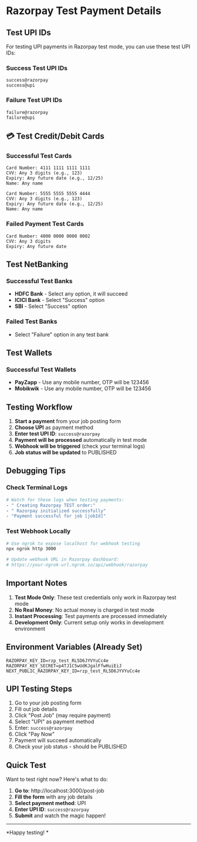 # Razorpay Test Payment Details

##  Test UPI IDs

For testing UPI payments in Razorpay test mode, you can use these test UPI IDs:

###  Success Test UPI IDs
```
success@razorpay
success@upi
```

###  Failure Test UPI IDs
```
failure@razorpay
failure@upi
```

## 💳 Test Credit/Debit Cards

### Successful Test Cards
```
Card Number: 4111 1111 1111 1111
CVV: Any 3 digits (e.g., 123)
Expiry: Any future date (e.g., 12/25)
Name: Any name
```

```
Card Number: 5555 5555 5555 4444
CVV: Any 3 digits (e.g., 123)
Expiry: Any future date (e.g., 12/25)
Name: Any name
```

### Failed Payment Test Cards
```
Card Number: 4000 0000 0000 0002
CVV: Any 3 digits
Expiry: Any future date
```

##  Test NetBanking

### Successful Test Banks
- **HDFC Bank** - Select any option, it will succeed
- **ICICI Bank** - Select "Success" option
- **SBI** - Select "Success" option

### Failed Test Banks
- Select "Failure" option in any test bank

##  Test Wallets

### Successful Test Wallets
- **PayZapp** - Use any mobile number, OTP will be 123456
- **Mobikwik** - Use any mobile number, OTP will be 123456

##  Testing Workflow

1. **Start a payment** from your job posting form
2. **Choose UPI** as payment method
3. **Enter test UPI ID**: `success@razorpay`
4. **Payment will be processed** automatically in test mode
5. **Webhook will be triggered** (check your terminal logs)
6. **Job status will be updated** to PUBLISHED

##  Debugging Tips

### Check Terminal Logs
```bash
# Watch for these logs when testing payments:
- " Creating Razorpay TEST order:"
- " Razorpay initialized successfully"
- "Payment successful for job [jobId]"
```

### Test Webhook Locally
```bash
# Use ngrok to expose localhost for webhook testing
npx ngrok http 3000

# Update webhook URL in Razorpay dashboard:
# https://your-ngrok-url.ngrok.io/api/webhook/razorpay
```

##  Important Notes

1. **Test Mode Only**: These test credentials only work in Razorpay test mode
2. **No Real Money**: No actual money is charged in test mode
3. **Instant Processing**: Test payments are processed immediately
4. **Development Only**: Current setup only works in development environment

##  Environment Variables (Already Set)

```env
RAZORPAY_KEY_ID=rzp_test_RL5D6JYVYuCc4e
RAZORPAY_KEY_SECRET=p4TJ1C5wUdKJgalFfwHuiEiJ
NEXT_PUBLIC_RAZORPAY_KEY_ID=rzp_test_RL5D6JYVYuCc4e
```

##  UPI Testing Steps

1. Go to your job posting form
2. Fill out job details
3. Click "Post Job" (may require payment)
4. Select "UPI" as payment method
5. Enter: `success@razorpay`
6. Click "Pay Now"
7. Payment will succeed automatically
8. Check your job status - should be PUBLISHED

## Quick Test

Want to test right now? Here's what to do:

1. **Go to**: http://localhost:3000/post-job
2. **Fill the form** with any job details
3. **Select payment method**: UPI
4. **Enter UPI ID**: `success@razorpay`
5. **Submit** and watch the magic happen! 

---

*Happy testing! *